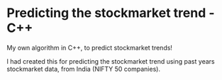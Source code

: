 Predicting the stockmarket trend - C++
========================

My own algorithm in C++, to predict stockmarket trends! 

I had created this for predicting the stockmarket trend using past years stockmarket data, from India (NIFTY 50 companies).
